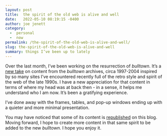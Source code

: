```yaml
---
layout: post
title:  the spirit of the old web is alive and well
date:   2022-05-10 08:19:15 -0400
author: joe jenett
category: 
  -  personal
  -  now
permalink: /the-spirit-of-the-old-web-is-alive-and-well/
slug: the-spirit-of-the-old-web-is-alive-and-well
summary: things I’ve been up to lately
---
```

<p>
Over the last month, I’ve been working on the resurrection of <em>bulltown</em>. It’s a <a href="https://bulltown.2022.jenett.org/">new take</a> on content from the <em>bulltown</em> archives, circa 1997-2004 inspired by so many sites I’ve encountered recently full of the retro style and spirit of the web of the late 1990s. I have a new appreciation for that content in terms of where my head was at back then - in a sense, it helps me understand who I am now. It’s been a gratifying experience. 
</p>
<p>
I’ve done away with the frames, tables, and pop-up windows ending up with a quieter and more minimal presentation.
</p>
 <p>
You may have noticed that some of its content is <a href="https://simply.jenett.org/categories/#redux">republished</a> on this blog. Moving forward, I hope to create more content in that same spirit to be added to the new <em>bulltown</em>. I hope you enjoy it.
</p>

<a href="https://brid.gy/publish/twitter"></a>
<data class="p-bridgy-omit-link" value="false"></data>